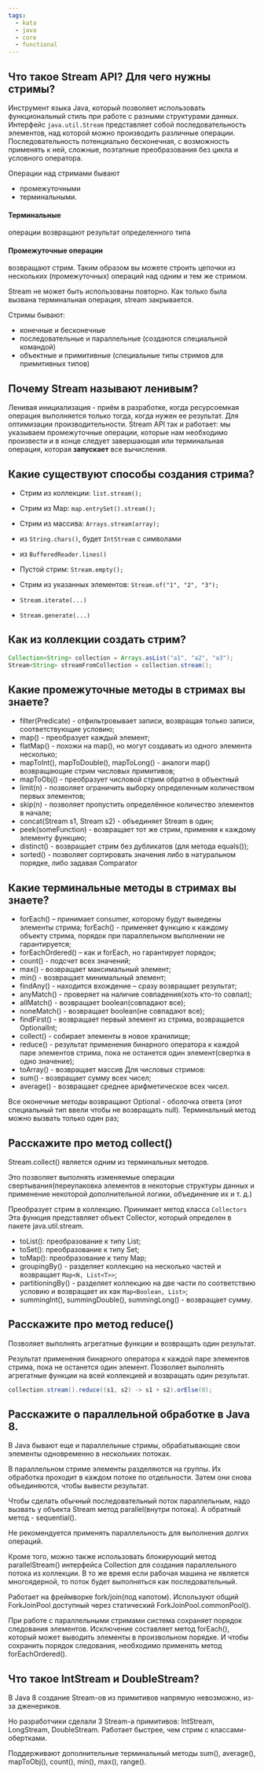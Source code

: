 ```yaml
---
tags:
  - kata
  - java
  - core
  - functional
---
```

## Что такое Stream API? Для чего нужны стримы?
Инструмент языка Java, который позволяет использовать функциональный стиль при работе с разными структурами данных.
Интерфейс `java.util.Stream` представляет собой последовательность элементов, над которой можно производить различные операции. Последовательность потенциально бесконечная, с возможность применять к ней, сложные, поэтапные преобразования без цикла и условного оператора.

Операции над стримами бывают
- промежуточными
- терминальными.
#### Терминальные
операции возвращают результат определенного типа
#### Промежуточные операции
возвращают стрим. Таким образом вы можете строить цепочки из нескольких (промежуточных) операций над одним и тем же стримом.

Stream не может быть использованы повторно. Как только была вызвана терминальная операция, stream закрывается.

Стримы бывают:
- конечные и бесконечные
- последовательные и параллельные (создаются специальной командой)
- объектные и примитивные (специальные типы стримов для примитивных типов)
##  Почему Stream называют ленивым?
Ленивая инициализация - приём в разработке, когда ресурсоемкая операция выполняется только тогда, когда нужен ее результат. Для оптимизации производительности.
Stream API так и работает: мы указываем промежуточные операции, которые нам необходимо произвести и в конце следует завершающая или терминальная операция, которая **запускает** все вычисления.
## Какие существуют способы создания стрима?
- Стрим из коллекции: `list.stream();`
- Стрим из Map: `map.entrySet().stream();`
- Стрим из массива: `Arrays.stream(array);`
- из `String.chars()`, будет `IntStream` с символами
- из `BufferedReader.lines()`

- Пустой стрим: `Stream.empty();`
- Стрим из указанных элементов: `Stream.of("1", "2", "3");`
- `Stream.iterate(...)`
- `Stream.generate(...)`

## Как из коллекции создать стрим?
```java
Collection<String> collection = Arrays.asList("a1", "a2", "a3");
Stream<String> streamFromCollection = collection.stream();
```
## Какие промежуточные методы в стримах вы знаете?
- filter(Predicate) - отфильтровывает записи, возвращая только записи, соответствующие условию;
- map() - преобразует каждый элемент;
- flatMap() - похожи на map(), но могут создавать из одного элемента несколько;
- mapToInt(), mapToDouble(), mapToLong() - аналоги map() возвращающие стрим числовых примитивов;
- mapToObj() - преобразует числовой стрим обратно в объектный
- limit(n) - позволяет ограничить выборку определенным количеством первых элементов;
- skip(n) - позволяет пропустить определённое количество элементов в начале;
- concat(Stream s1, Stream s2) - объединяет Stream в один;
- peek(someFunction) - возвращает тот же стрим, применяя к каждому элементу функцию;
- distinct() - возвращает стрим без дубликатов (для метода equals());
- sorted() - позволяет сортировать значения либо в натуральном порядке, либо задавая Comparator
## Какие терминальные методы в стримах вы знаете?
- forEach() – принимает consumer, которому будут выведены элементы стрима; forEach() - применяет функцию к каждому объекту стрима, порядок при параллельном выполнении не гарантируется;
- forEachOrdered() – как и forEach, но гарантирует порядок;   
- count() - подсчет всех значений;
- max() - возвращает максимальный элемент;
- min() - возвращает минимальный элемент;
- findAny() - находится вхождение – сразу возвращает результат;
- anyMatch() - проверяет на наличие совпадения(хоть кто-то совпал);
- allMatch() - возвращает boolean(совпадают все);
- noneMatch() - возвращает boolean(не совпадают все);
- findFirst() - возвращает первый элемент из стрима, возвращается OptionalInt;
- collect() - собирает элементы в новое хранилище;
- reduce() - результат применения бинарного оператора к каждой паре элементов стрима, пока не останется один элемент(свертка в одно значение);
- toArray() - возвращает массив
Для числовых стримов:
- sum() - возвращает сумму всех чисел;
- average() - возвращает среднее арифметическое всех чисел.

Все оконечные методы возвращают Optional - оболочка ответа (этот специальный тип ввели чтобы не возвращать null).
Терминальный метод можно вызвать только один раз;
## Расскажите про метод collect()
Stream.collect() является одним из терминальных методов.

Это позволяет выполнять изменяемые операции свертывания(переупаковка элементов в некоторые структуры данных и применение некоторой дополнительной логики, объединение их и т. д.)

Преобразует стрим в коллекцию. Принимает метод класса `Collectors`
Эта функция представляет объект Collector, который определен в пакете java.util.stream.
- toList(): преобразование к типу List;
- toSet(): преобразование к типу Set;
- toMap(): преобразование к типу Map;
- groupingBy() - разделяет коллекцию на несколько частей и возвращает `Map<N, List<T>>`;
- partitioningBy() - разделяет коллекцию на две части по соответствию условию и возвращает их как `Map<Boolean, List>`;
- summingInt(), summingDouble(), summingLong() - возвращает сумму.

## Расскажите про метод reduce()
Позволяет выполнять агрегатные функции и возвращать один результат.

Результат применения бинарного оператора к каждой паре элементов стрима, пока не останется один элемент. Позволяет выполнять агрегатные функции на всей коллекцией и возвращать один результат.
```java
collection.stream().reduce((s1, s2) -> s1 + s2).orElse(0);
```

## Расскажите о параллельной обработке в Java 8.
В Java бывают еще и параллельные стримы, обрабатывающие свои элементы одновременно в нескольких потоках.

В параллельном стриме элементы разделяются на группы. Их обработка проходит в каждом потоке по отдельности. Затем они снова объединяются, чтобы вывести результат.

Чтобы сделать обычный последовательный поток параллельным, надо вызвать у объекта Stream метод parallel(внутри потока).
А обратный метод - sequential().

Не рекомендуется применять параллельность для выполнения долгих операций.

Кроме того, можно также использовать блокирующий метод parallelStream() интерфейса Collection для создания параллельного потока из коллекции.
В то же время если рабочая машина не является многоядерной, то поток будет выполняться как последовательный.

Работает на фреймворке fork/join(под капотом).
Используют общий ForkJoinPool доступный через статический ForkJoinPool.commonPool().

При работе с параллельными стримами система сохраняет порядок следования элементов. Исключение составляет метод forEach(), который может выводить элементы в произвольном порядке. И чтобы сохранить порядок следования, необходимо применять метод forEachOrdered().

## Что такое IntStream и DoubleStream?
В Java 8 создание Stream-ов из примитивов напрямую невозможно, из-за дженериков.

Но разработчики сделали 3 Stream-а примитивов: IntStream, LongStream, DoubleStream. Работает быстрее, чем стрим с классами-обертками.

Поддерживают дополнительные терминальный методы sum(), average(), mapToObj(), count(), min(), max(), range().